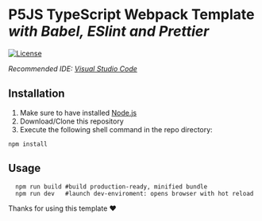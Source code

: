 # **P5JS TypeScript Webpack Template** _with Babel, ESlint and Prettier_

[![License](https://img.shields.io/github/license/derkalaender/p5js-typescript-webpack.svg?color=blue&style=flat-square)](https://github.com/derkalaender/p5js-typescript-webpack/blob/master/LICENSE)

_Recommended IDE: [Visual Studio Code](https://code.visualstudio.com/)_

## Installation

1. Make sure to have installed [Node.js](https://nodejs.org)
2. Download/Clone this repository
3. Execute the following shell command in the repo directory:

```shell
npm install
```

## Usage

```shell
  npm run build #build production-ready, minified bundle
  npm run dev   #launch dev-enviroment: opens browser with hot reload
```

Thanks for using this template :heart:
